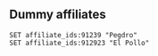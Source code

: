 
## Dummy affiliates

```redis
SET affiliate_ids:91239 "Pegdro"
SET affiliate_ids:912923 "El Pollo"
```
